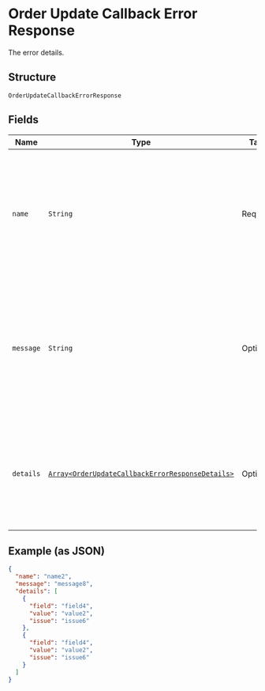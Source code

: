 
# Order Update Callback Error Response

The error details.

## Structure

`OrderUpdateCallbackErrorResponse`

## Fields

| Name | Type | Tags | Description |
|  --- | --- | --- | --- |
| `name` | `String` | Required | The human-readable, unique name of the error.<br><br>**Constraints**: *Minimum Length*: `1`, *Maximum Length*: `256`, *Pattern*: `^.*$` |
| `message` | `String` | Optional | The message that describes the error.<br><br>**Constraints**: *Minimum Length*: `1`, *Maximum Length*: `2048`, *Pattern*: `^.*$` |
| `details` | [`Array<OrderUpdateCallbackErrorResponseDetails>`](../../doc/models/order-update-callback-error-response-details.md) | Optional | An array of additional details about the error.<br><br>**Constraints**: *Minimum Items*: `1`, *Maximum Items*: `100` |

## Example (as JSON)

```json
{
  "name": "name2",
  "message": "message8",
  "details": [
    {
      "field": "field4",
      "value": "value2",
      "issue": "issue6"
    },
    {
      "field": "field4",
      "value": "value2",
      "issue": "issue6"
    }
  ]
}
```

